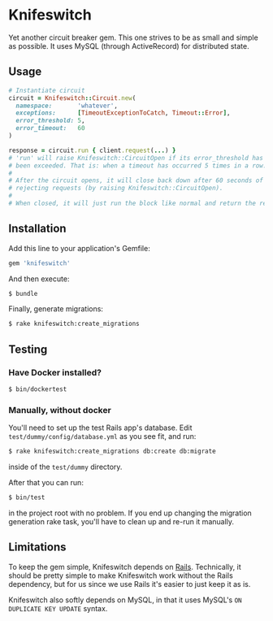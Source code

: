 # Knifeswitch
Yet another circuit breaker gem. This one strives to be as small and simple as possible. It uses MySQL (through ActiveRecord) for distributed state.

## Usage
```ruby
# Instantiate circuit
circuit = Knifeswitch::Circuit.new(
  namespace:       'whatever',
  exceptions:      [TimeoutExceptionToCatch, Timeout::Error],
  error_threshold: 5,
  error_timeout:   60
)

response = circuit.run { client.request(...) }
# 'run' will raise Knifeswitch::CircuitOpen if its error_threshold has
# been exceeded. That is: when a timeout has occurred 5 times in a row.
#
# After the circuit opens, it will close back down after 60 seconds of
# rejecting requests (by raising Knifeswitch::CircuitOpen).
#
# When closed, it will just run the block like normal and return the result.
```

## Installation
Add this line to your application's Gemfile:

```ruby
gem 'knifeswitch'
```

And then execute:
```bash
$ bundle
```

Finally, generate migrations:
```bash
$ rake knifeswitch:create_migrations
```

## Testing

### Have Docker installed?
``` bash
$ bin/dockertest
```

### Manually, without docker
You'll need to set up the test Rails app's database. Edit `test/dummy/config/database.yml` as you see fit, and run:

```bash
$ rake knifeswitch:create_migrations db:create db:migrate
```
inside of the `test/dummy` directory.

After that you can run:
```bash
$ bin/test
```
in the project root with no problem. If you end up changing the migration generation rake task, you'll have to clean up and re-run it manually.

## Limitations

To keep the gem simple, Knifeswitch depends on [Rails](https://github.com/rails/rails). Technically, it should be pretty simple to make Knifeswitch work without the Rails dependency, but for us since we use Rails it's easier to just keep it as is.

Knifeswitch also softly depends on MySQL, in that it uses MySQL's `ON DUPLICATE KEY UPDATE` syntax.
